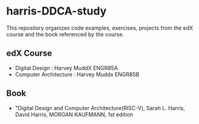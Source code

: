 # harris-DDCA-study
This repository organizes code examples, exercises, projects from the edX course and the book referenced by the course.


## edX Course
- Digital Design : Harvey MuddX ENGR85A
- Computer Architecture : Harvey Muddx ENGR85B

## Book
- "Digital Design and Computer Architecture(RISC-V), Sarah L. Harris, David Harris, MORGAN KAUFMANN, 1st edition
